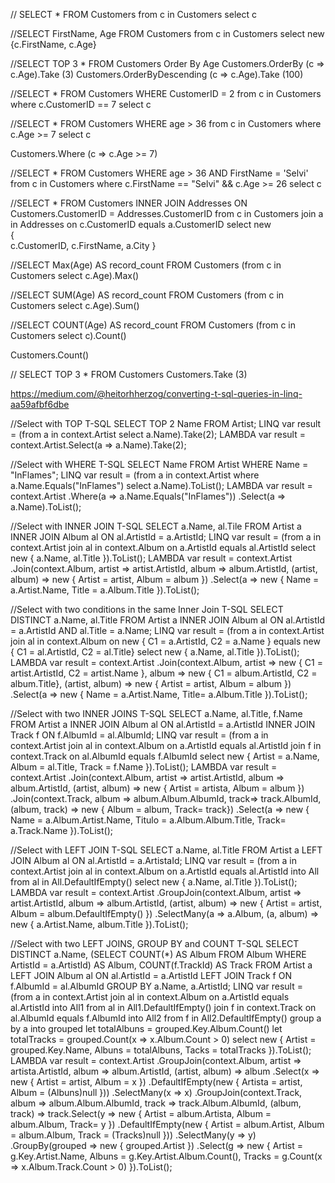 // SELECT * FROM Customers
from c in Customers
select c

//SELECT FirstName, Age FROM Customers
from c in Customers
select new {c.FirstName, c.Age}

//SELECT TOP 3 * FROM Customers Order By Age 
Customers.OrderBy (c => c.Age).Take (3)
Customers.OrderByDescending (c => c.Age).Take (100)

//SELECT * FROM Customers WHERE CustomerID = 2
from c in Customers
where c.CustomerID == 7
select c

//SELECT * FROM Customers WHERE age > 36
from c in Customers
where c.Age >= 7
select c

Customers.Where (c => c.Age >= 7)

//SELECT * FROM Customers WHERE age > 36 AND FirstName = 'Selvi'
from c in Customers
where  c.FirstName == "Selvi" && c.Age >= 26
select c


//SELECT * FROM Customers  INNER JOIN Addresses ON Customers.CustomerID = Addresses.CustomerID
from c in Customers join a in Addresses on c.CustomerID equals a.CustomerID 
select new  
{  
    c.CustomerID,  c.FirstName, a.City
}  

//SELECT Max(Age) AS record_count FROM Customers
(from c in Customers
select c.Age).Max()

//SELECT SUM(Age) AS record_count FROM Customers
(from c in Customers
select c.Age).Sum()

//SELECT COUNT(Age) AS record_count FROM Customers
(from c in Customers
select c).Count()

Customers.Count()

// SELECT TOP 3 * FROM Customers
Customers.Take (3)

https://medium.com/@heitorhherzog/converting-t-sql-queries-in-linq-aa59afbf6dbe

//Select with TOP
T-SQL 
SELECT TOP 2 Name FROM Artist;
LINQ
var result = (from a in context.Artist select a.Name).Take(2);
LAMBDA
var result = context.Artist.Select(a => a.Name).Take(2);


//Select with WHERE
T-SQL
SELECT Name  FROM Artist WHERE Name = "InFlames";
LINQ
var result = (from a in context.Artist
                    where a.Name.Equals("InFlames") 
                    select a.Name).ToList();
LAMBDA
var result = context.Artist
                    .Where(a => a.Name.Equals("InFlames"))
                    .Select(a => a.Name).ToList();

//Select with INNER JOIN
T-SQL
SELECT a.Name, al.Tile FROM Artist a 
       		INNER JOIN Album al ON al.ArtistId = a.ArtistId;
LINQ
var result = (from a in context.Artist
            join al in context.Album on a.ArtistId equals al.ArtistId
            select new
            {
                a.Name,
                al.Title
            }).ToList();
LAMBDA
var result = context.Artist
            .Join(context.Album, artist => artist.ArtistId, album => album.ArtistId,
            (artist, album) => new { Artist = artist, Album = album })
            .Select(a => new { 
                Name = a.Artist.Name, 
                Title = a.Album.Title
            }).ToList();

//Select with two conditions in the same Inner Join
T-SQL
SELECT DISTINCT a.Name, al.Title FROM Artist a 
        		INNER JOIN Album al ON al.ArtistId = a.ArtistId AND al.Title = a.Name;
LINQ
var result = (from a in context.Artist
            join al in context.Album on
            new { C1 = a.ArtistId, C2 = a.Name } equals 
            new { C1 = al.ArtistId, C2 = al.Title}
            select new
            {
                a.Name,
                al.Title
            }).ToList();
LAMBDA
var result = context.Artist
        .Join(context.Album, artist => new { C1 = artist.ArtistId, C2 = artist.Name }, 
            album => new { C1 = album.ArtistId, C2 = album.Title},
            (artist, album) => new { Artist = artist, Album = album })
        .Select(a => new { 
            Name = a.Artist.Name, 
            Title= a.Album.Title
        }).ToList();

//Select with two INNER JOINS
T-SQL
SELECT a.Name, al.Title, f.Name FROM Artist a
INNER JOIN Album al ON al.ArtistId = a.ArtistId
INNER JOIN Track f ON f.AlbumId = al.AlbumId;
LINQ
var result = (from a in context.Artist
        join al in context.Album on a.ArtistId equals al.ArtistId
        join f in context.Track on al.AlbumId equals f.AlbumId
        select new
        {
            Artist = a.Name,
            Album = al.Title,
            Track = f.Name
         }).ToList();
LAMBDA
var result = context.Artist
        .Join(context.Album, artist => artist.ArtistId, album => album.ArtistId,
            (artist, album) => new { Artist = artista, Album = album })
        .Join(context.Track, album => album.Album.AlbumId, track=> track.AlbumId,
            (album, track) => new { Album = album, Track= track})
        .Select(a => new { 
            Name = a.Album.Artist.Name, 
            Titulo = a.Album.Album.Title, 
            Track= a.Track.Name 
        }).ToList();

//Select with LEFT JOIN
T-SQL
SELECT a.Name, al.Title FROM Artist a
        	LEFT JOIN Album al ON al.ArtistId = a.ArtistaId;
LINQ
var result = (from a in context.Artist
            join al in context.Album on a.ArtistId equals al.ArtistId 
                into All from al in All.DefaultIfEmpty()
            select new
            {
                a.Name,
                al.Title
            }).ToList();
LAMBDA
var result = context.Artist
            .GroupJoin(context.Album, artist => artist.ArtistId, album => album.ArtistId,
                (artist, album) => new { Artist = artist, Album = album.DefaultIfEmpty() })
            .SelectMany(a => a.Album, (a, album) => new { 
                a.Artist.Name, 
                album.Title
            }).ToList();

//Select with two LEFT JOINS, GROUP BY and COUNT
T-SQL
SELECT DISTINCT a.Name, 
              (SELECT COUNT(*) AS Album FROM Album WHERE ArtistId = a.ArtistId) AS Album, 
            	COUNT(f.TrackId) AS Track
        	FROM Artist a
LEFT JOIN Album al ON al.ArtistId = a.ArtistId
LEFT JOIN Track f ON f.AlbumId = al.AlbumId
GROUP BY a.Name, a.ArtistId;
LINQ
var result = (from a in context.Artist
        join al in context.Album on a.ArtistId equals al.ArtistId 
            into All1 from al in All1.DefaultIfEmpty()
        join f in context.Track on al.AlbumId equals f.AlbumId 
            into All2
        from f in All2.DefaultIfEmpty()
        group a by a into grouped
        let totalAlbuns = grouped.Key.Album.Count()
        let totalTracks = grouped.Count(x => x.Album.Count > 0)
        select new
        {
            Artist = grouped.Key.Name,
            Albuns = totalAlbuns,
            Tacks = totalTracks
        }).ToList();
LAMBDA
var result = context.Artist
            .GroupJoin(context.Album, artist => artista.ArtistId, album => album.ArtistId,
                (artist, album) => album
.Select(x => new
            { 
               Artist = artist, 
               Album = x 
           })
            .DefaultIfEmpty(new { 
                Artista = artist, 
                Album = (Albuns)null 
            }))
            .SelectMany(x => x)
            .GroupJoin(context.Track, 
				album => album.Album.AlbumId, 
				track => track.Album.AlbumId,
               	 (album, track) => track.Select(y => new { 
                                                Artist = album.Artista, 
                                                Album = album.Album, 
                                                Track= y 
                                            })
            .DefaultIfEmpty(new { 
                Artist = album.Artist, 
                Album = album.Album, 
                Track = (Tracks)null 
            }))
            .SelectMany(y => y)
            .GroupBy(grouped => new { grouped.Artist })
            .Select(g => new
            {
                Artist = g.Key.Artist.Name,
                Albuns = g.Key.Artist.Album.Count(),
                Tracks = g.Count(x => x.Album.Track.Count > 0)
            }).ToList();
